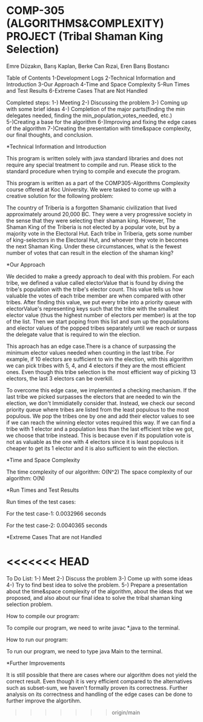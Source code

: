 # COMP-305 (ALGORITHMS&COMPLEXITY) PROJECT (Tribal Shaman King Selection)
Emre Düzakın, Barış Kaplan, Berke Can Rızai, Eren Barış Bostancı 

Table of Contents
1-Development Logs
2-Technical Information and Introduction
3-Our Approach
4-Time and Space Complexity
5-Run Times and Test Results
6-Extreme Cases That are Not Handled

Completed steps: 
1-) Meeting
2-) Discussing the problem
3-) Coming up with some brief ideas
4-) Completion of the major parts(finding the min delegates needed, finding
 the min_population_votes_needed, etc.)
5-)Creating a base for the algorithm
6-)Improving and fixing the edge cases of the algorithm
7-)Creating the presentation with time&space complexity, our final thoughts,
 and conclusion.

*Technical Information and Introduction

This program is written solely with java standard libraries and does not 
require any special treatment to compile and run. Please stick to the 
standard procedure when trying to compile and execute the program. 

This program is written as a part of the COMP305-Algorithms Complexity 
course offered at Koc University. We were tasked to come up with a creative
 solution for the following problem:  

The country of Triberia is a forgotten Shamanic civilization that lived 
approximately around 20,000 BC. They were a very progressive society in the
sense that they were selecting their shaman king. However, The Shaman King 
of the Triberia is not elected by a popular vote, but by a majority vote 
in the Electoral Hut. Each tribe in Triberia, gets some number of 
king-selectors in the Electoral Hut, and whoever they vote in becomes the 
next Shaman King. Under these circumstances, what is the fewest number of
votes that can result in the election of the shaman king?

*Our Approach 

We decided to make a greedy approach to deal with this problem. For each
tribe, we defined a value called electorValue that is found by diving the 
tribe's population with the tribe's elector count. This value tells us how 
valuable the votes of each tribe member are when compared with other 
tribes. After finding this value, we put every tribe into a priority queue 
with electorValue's representing keys such that the tribe with the smallest
elector value (thus the highest number of electors per member) is at the 
top of the list. Then we start poping from this list and sum up the 
populations and elector values of the popped tribes separately until we 
reach or surpass the delegate value that is required to win the election.

This aproach has an edge case.There is a chance of surpassing the minimum
elector values needed when counting in the last tribe. For example, if 10 
electors are sufficient to win the election, with this algorithm we can 
pick tribes with 5, 4, and 4 electors if they are the most efficient ones. 
Even though this tribe selection is the most efficient way of picking 13 
electors, the last 3 electors can be overkill.

To overcome this edge case, we implemented a checking mechanism. If the 
last tribe we picked surpasses the electors that are needed to win the 
election, we don't Immidiatelly consider that. Instead, we check our second
priority queue where tribes are listed from the least populous to the most
populous. We pop the tribes one by one and add their elector values to 
see if we can reach the winning elector votes required this way. If we 
can find a tribe with 1 elector and a population less than the last 
efficient tribe we got, we choose that tribe instead. This is because 
even if its population vote is not as valuable as the one with 4 electors
since it is least populous is it cheaper to get its 1 elector and it is 
also sufficient to win the election.

*Time and Space Complexity

The time complexity of our algorithm: O(N^2)
The space complexity of our algorithm: O(N)

*Run Times and Test Results

Run times of the test cases:

For the test case-1: 0.0032966 seconds

For the test case-2: 0.0040365 seconds

*Extreme Cases That are not Handled 






<<<<<<< HEAD
=======
To Do List: 
1-) Meet 
2-) Discuss the problem
3-) Come up with some ideas
4-) Try to find best idea to solve the problem.
5-) Prepare a presentation about the time&space complexity of the algorithm, about the ideas that we proposed, and also about our final idea to solve the tribal shaman king selection problem.




How to compile our program: 


To compile our program, we need to write javac *.java to the terminal.


How to run our program: 

To run our program, we need to type java Main to the terminal.


*Further Improvements

It is still possible that there are cases where our algorithm does not yield the correct result. Even though it is very efficient compared to the alternatives such as subset-sum, we haven't formally proven its correctness. Further analysis on its correctness and handling of the edge cases can be done to further improve the algortihm.







>>>>>>> origin/main






